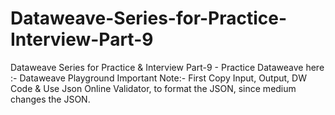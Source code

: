 # Dataweave-Series-for-Practice-Interview-Part-9
Dataweave Series for Practice &amp; Interview Part-9 - Practice Dataweave here :- Dataweave Playground  Important Note:- First Copy Input, Output, DW Code &amp; Use Json Online Validator, to format the JSON, since medium changes the JSON.

